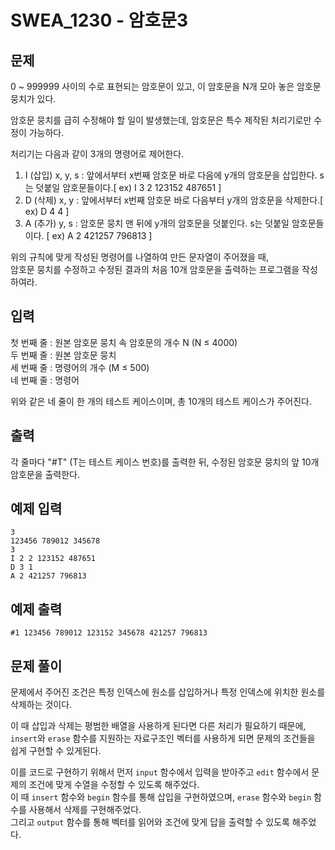 # SWEA_1230 - 암호문3

## 문제

0 ~ 999999 사이의 수로 표현되는 암호문이 있고, 이 암호문을 N개 모아 놓은 암호문 뭉치가 있다.

암호문 뭉치를 급히 수정해야 할 일이 발생했는데, 암호문은 특수 제작된 처리기로만 수정이 가능하다.

처리기는 다음과 같이 3개의 명령어로 제어한다.

1. I (삽입) x, y, s : 앞에서부터 x번째 암호문 바로 다음에 y개의 암호문을 삽입한다. s는 덧붙일 암호문들이다.[ ex) I 3 2 123152 487651 ]
2. D (삭제) x, y : 앞에서부터 x번째 암호문 바로 다음부터 y개의 암호문을 삭제한다.[ ex) D 4 4 ]
3. A (추가) y, s : 암호문 뭉치 맨 뒤에 y개의 암호문을 덧붙인다. s는 덧붙일 암호문들이다. [ ex) A 2 421257 796813 ]

위의 규칙에 맞게 작성된 명령어를 나열하여 만든 문자열이 주어졌을 때,  
암호문 뭉치를 수정하고 수정된 결과의 처음 10개 암호문을 출력하는 프로그램을 작성하여라.

## 입력

첫 번째 줄 : 원본 암호문 뭉치 속 암호문의 개수 N (N ≤ 4000)  
두 번째 줄 : 원본 암호문 뭉치  
세 번째 줄 : 명령어의 개수 (M ≤ 500)  
네 번째 줄 : 명령어

위와 같은 네 줄이 한 개의 테스트 케이스이며, 총 10개의 테스트 케이스가 주어진다.

## 출력

각 줄마다 "#T" (T는 테스트 케이스 번호)를 출력한 뒤, 수정된 암호문 뭉치의 앞 10개 암호문을 출력한다.

## 예제 입력

```
3
123456 789012 345678
3
I 2 2 123152 487651
D 3 1
A 2 421257 796813
```

## 예제 출력

```
#1 123456 789012 123152 345678 421257 796813
```

## 문제 풀이

문제에서 주어진 조건은 특정 인덱스에 원소를 삽입하거나 특정 인덱스에 위치한 원소를 삭제하는 것이다.

이 때 삽입과 삭제는 평범한 배열을 사용하게 된다면 다른 처리가 필요하기 때문에,  
`insert`와 `erase` 함수를 지원하는 자료구조인 벡터를 사용하게 되면 문제의 조건들을 쉽게 구현할 수 있게된다.

이를 코드로 구현하기 위해서 먼저 `input` 함수에서 입력을 받아주고 `edit` 함수에서 문제의 조건에 맞게 수열을 수정할 수 있도록 해주었다.  
이 때 `insert` 함수와 `begin` 함수를 통해 삽입을 구현하였으며, `erase` 함수와 `begin` 함수를 사용해서 삭제를 구현해주었다.  
그리고 `output` 함수를 통해 벡터를 읽어와 조건에 맞게 답을 출력할 수 있도록 해주었다.
